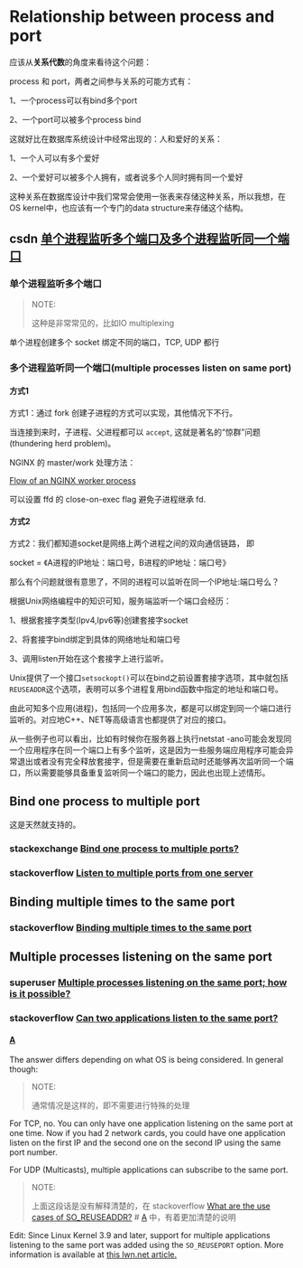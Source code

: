 # Relationship between process and port

应该从**关系代数**的角度来看待这个问题：

process 和 port，两者之间参与关系的可能方式有：

1、一个process可以有bind多个port

2、一个port可以被多个process bind

这就好比在数据库系统设计中经常出现的：人和爱好的关系：

1、一个人可以有多个爱好

2、一个爱好可以被多个人拥有，或者说多个人同时拥有同一个爱好

这种关系在数据库设计中我们常常会使用一张表来存储这种关系，所以我想，在OS kernel中，也应该有一个专门的data structure来存储这个结构。

## csdn [单个进程监听多个端口及多个进程监听同一个端口](https://blog.csdn.net/qq_43718131/article/details/86213097)

### 单个进程监听多个端口

> NOTE: 
>
> 这种是非常常见的，比如IO multiplexing

单个进程创建多个 socket 绑定不同的端口，TCP, UDP 都行



### 多个进程监听同一个端口(multiple processes listen on same port)

#### 方式1

方式1：通过 fork 创建子进程的方式可以实现，其他情况下不行。

当连接到来时，子进程、父进程都可以 `accept`, 这就是著名的“惊群”问题(thundering herd problem)。

NGINX 的 master/work 处理方法：

[Flow of an NGINX worker process](http://zimbra.imladris.sk/download/src/GNR-601/ThirdParty/nginx/docs/IMPLEMENTATION)

可以设置 ffd 的 close-on-exec flag 避免子进程继承 fd.

#### 方式2

方式2：我们都知道socket是网络上两个进程之间的双向通信链路， 即

socket = 《A进程的IP地址：端口号，B进程的IP地址：端口号》

那么有个问题就很有意思了，不同的进程可以监听在同一个IP地址:端口号么？

根据Unix网络编程中的知识可知，服务端监听一个端口会经历：

1、根据套接字类型(Ipv4,Ipv6等)创建套接字socket

2、将套接字bind绑定到具体的网络地址和端口号

3、调用listen开始在这个套接字上进行监听。

Unix提供了一个接口`setsockopt()`可以在bind之前设置套接字选项，其中就包括`REUSEADDR`这个选项，表明可以多个进程复用bind函数中指定的地址和端口号。

由此可知多个应用(进程)，包括同一个应用多次，都是可以绑定到同一个端口进行监听的。对应地C++、NET等高级语言也都提供了对应的接口。



从一些例子也可以看出，比如有时候你在服务器上执行netstat -ano可能会发现同一个应用程序在同一个端口上有多个监听，这是因为一些服务端应用程序可能会异常退出或者没有完全释放套接字，但是需要在重新启动时还能够再次监听同一个端口，所以需要能够具备重复监听同一个端口的能力，因此也出现上述情形。

## Bind one process to multiple port

这是天然就支持的。

### stackexchange [Bind one process to multiple ports?](https://unix.stackexchange.com/questions/128677/bind-one-process-to-multiple-ports)



### stackoverflow [Listen to multiple ports from one server](https://stackoverflow.com/questions/15560336/listen-to-multiple-ports-from-one-server)

## Binding multiple times to the same port

### stackoverflow [Binding multiple times to the same port](https://stackoverflow.com/questions/3695978/binding-multiple-times-to-the-same-port)





## Multiple processes listening on the same port



### superuser [Multiple processes listening on the same port; how is it possible?](https://superuser.com/questions/1267192/multiple-processes-listening-on-the-same-port-how-is-it-possible)





### stackoverflow [Can two applications listen to the same port?](https://stackoverflow.com/questions/1694144/can-two-applications-listen-to-the-same-port)

#### [A](https://stackoverflow.com/a/1694148)

The answer differs depending on what OS is being considered. In general though:

> NOTE: 
>
> 通常情况是这样的，即不需要进行特殊的处理

For TCP, no. You can only have one application listening on the same port at one time. Now if you had 2 network cards, you could have one application listen on the first IP and the second one on the second IP using the same port number.

For UDP (Multicasts), multiple applications can subscribe to the same port.

> NOTE: 
>
> 上面这段话是没有解释清楚的，在 stackoverflow [What are the use cases of SO_REUSEADDR?](https://stackoverflow.com/questions/577885/what-are-the-use-cases-of-so-reuseaddr) # [A](https://stackoverflow.com/a/577905) 中，有着更加清楚的说明

Edit: Since Linux Kernel 3.9 and later, support for multiple applications listening to the same port was added using the `SO_REUSEPORT` option. More information is available at [this lwn.net article.](https://lwn.net/Articles/542629/)

